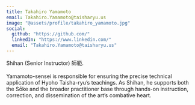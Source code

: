 ```yaml
---
title: Takahiro Yamamoto
email: Takahiro.Yamamoto@taisharyu.us
image: "@assets/profile/takahiro_yamamoto.jpg"
social:
  github: "https://github.com/"
  linkedIn: "https://www.linkedin.com/"
  email: "Takahiro.Yamamoto@taisharyu.us"
---
```

Shihan (Senior Instructor) 師範.
<br><br>
Yamamoto-sensei is responsible for ensuring the precise technical application of Hyoho Taisha-ryu’s teachings. As Shihan, he supports both the Sōke and the broader practitioner base through hands-on instruction, correction, and dissemination of the art’s combative heart.
